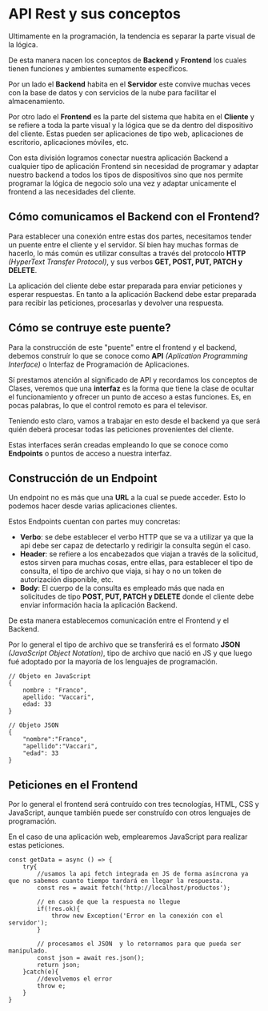 # API Rest y sus conceptos

Ultimamente en la programación, la tendencia es separar la parte visual de la lógica.

De esta manera nacen los conceptos de **Backend** y **Frontend** los cuales tienen funciones y ambientes sumamente específicos.

Por un lado el **Backend** habita en el **Servidor** este convive muchas veces con la base de datos y con servicios de la nube para facilitar el almacenamiento.

Por otro lado el **Frontend** es la parte del sistema que habita en el **Cliente** y se refiere a toda la parte visual y la lógica que se da dentro del dispositivo del cliente. Estas pueden ser aplicaciones de tipo web, aplicaciones de escritorio, aplicaciones móviles, etc.

Con esta división logramos conectar nuestra aplicación Backend a cualquier tipo de aplicación Frontend sin necesidad de programar y adaptar nuestro backend a todos los tipos de dispositivos sino que nos permite programar la lógica de negocio solo una vez y adaptar unicamente el frontend a las necesidades del cliente.

## Cómo comunicamos el Backend con el Frontend?

Para establecer una conexión entre estas dos partes, necesitamos tender un puente entre el cliente y el servidor. Sí bien hay muchas formas de hacerlo, lo más común es utilizar consultas a través del protocolo **HTTP** _(HyperText Transfer Protocol)_, y sus verbos **GET, POST, PUT, PATCH y DELETE**.

La aplicación del cliente debe estar preparada para enviar peticiones y esperar respuestas. En tanto a la aplicación Backend debe estar preparada para recibir las peticiones, procesarlas y devolver una respuesta.

## Cómo se contruye este puente?

Para la construcción de este "puente" entre el frontend y el backend, debemos construír lo que se conoce como **API** _(Aplication Programming Interface)_ o Interfaz de Programación de Aplicaciones.

Sí prestamos atención al significado de API y recordamos los conceptos de Clases, veremos que una **interfaz** es la forma que tiene la clase de ocultar el funcionamiento y ofrecer un punto de acceso a estas funciones. Es, en pocas palabras, lo que el control remoto es para el televisor.

Teniendo esto claro, vamos a trabajar en esto desde el backend ya que será quién deberá procesar todas las peticiones provenientes del cliente.

Estas interfaces serán creadas empleando lo que se conoce como **Endpoints** o puntos de acceso a nuestra interfaz.

## Construcción de un Endpoint

Un endpoint no es más que una **URL** a la cual se puede acceder. Esto lo podemos hacer desde varias aplicaciones clientes.

Estos Endpoints cuentan con partes muy concretas:

- **Verbo**: se debe establecer el verbo HTTP que se va a utilizar ya que la api debe ser capaz de detectarlo y redirigir la consulta según el caso.
- **Header**: se refiere a los encabezados que viajan a través de la solicitud, estos sirven para muchas cosas, entre ellas, para establecer el tipo de consulta, el tipo de archivo que viaja, si hay o no un token de autorización disponible, etc.
- **Body**: El cuerpo de la consulta es empleado más que nada en solicitudes de tipo **POST, PUT, PATCH y DELETE** donde el cliente debe enviar información hacia la aplicación Backend.

De esta manera establecemos comunicación entre el Frontend y el Backend.

Por lo general el tipo de archivo que se transferirá es el formato **JSON** _(JavaScript Object Notation)_, tipo de archivo que nació en JS y que luego fué adoptado por la mayoría de los lenguajes de programación.

```JS
// Objeto en JavaScript
{
    nombre : "Franco",
    apellido: "Vaccari",
    edad: 33
}

// Objeto JSON
{
    "nombre":"Franco",
    "apellido":"Vaccari",
    "edad": 33
}
```

## Peticiones en el Frontend

Por lo general el frontend será contruído con tres tecnologías, HTML, CSS y JavaScript, aunque también puede ser construído con otros lenguajes de programación.

En el caso de una aplicación web, emplearemos JavaScript para realizar estas peticiones.

```JS
const getData = async () => {
    try{
        //usamos la api fetch integrada en JS de forma asíncrona ya que no sabemos cuanto tiempo tardará en llegar la respuesta.
        const res = await fetch('http://localhost/productos');

        // en caso de que la respuesta no llegue
        if(!res.ok){
            throw new Exception('Error en la conexión con el servidor');
        }

        // procesamos el JSON  y lo retornamos para que pueda ser manipulado.
        const json = await res.json();
        return json;
    }catch(e){
        //devolvemos el error
        throw e;
    }
}
```
